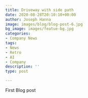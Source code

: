 ```yaml
---
title: Driveway with side path
date: 2020-08-28T20:10:10+00:00
author: Joseph Hanna
image: images/blog/blog-post-6.jpg
bg_image: images/featue-bg.jpg
categories:
- Company News
tags:
- News
- Retro
- AI
- Company
description: ''
type: post

---
```

First Blog post